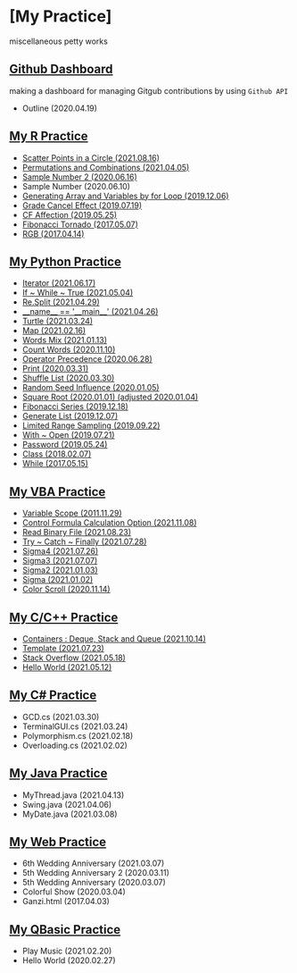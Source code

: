# [My Practice]
miscellaneous petty works

## [Github Dashboard](/GithubDashboard#my-python-practice---github-dashboard)
making a dashboard for managing Gitgub contributions by using `Github API`
- Outline (2020.04.19)

## [My R Practice](/R#my-r-practice)
- [Scatter Points in a Circle (2021.08.16)](/R#scatter-points-in-a-circle-20210816)
- [Permutations and Combinations (2021.04.05)](/R#permutations-and-combinations-20210405)
- [Sample Number 2 (2020.06.16)](/R#sample-number-2-2020616)
- Sample Number (2020.06.10)
- [Generating Array and Variables by for Loop (2019.12.06)](/R#generating-array-and-variables-by-for-loop-20191206)
- [Grade Cancel Effect (2019.07.19)](/R#grade-cancel-effect-20190719)
- [CF Affection (2019.05.25)](/R#cf-affection-20190525)
- [Fibonacci Tornado (2017.05.07)](/R#fibonacci-tornado-20170507)
- [RGB (2017.04.14)](/R#rgb-20170414)

## [My Python Practice](/Python#my-python-practice)
- [Iterator (2021.06.17)](/Python#iterator-20210617)
- [If ~ While ~ True (2021.05.04)](/Python#if--while--true-20210504)
- [Re.Split (2021.04.29)](/Python#resplit-20210429)
- [\_\_name\_\_ == '\_\_main\_\_' (2021.04.26)](/Python#__name__--__main__-20210426)
- [Turtle (2021.03.24)](/Python#turtle-20210324)
- [Map (2021.02.16)](/Python#map-20210216)
- [Words Mix (2021.01.13)](/Python#words-mix-20210113)
- [Count Words (2020.11.10)](/Python#count-words-20201110)
- [Operator Precedence (2020.06.28)](/Python#operator-precedence-20200628)
- [Print (2020.03.31)](/Python#print-20200331)
- [Shuffle List (2020.03.30)](/Python#shuffle-list-20200330)
- [Random Seed Influence (2020.01.05)](/Python#random-seed-influence-20200105)
- [Square Root (2020.01.01) (adjusted 2020.01.04)](/Python#square-root-20200101)
- [Fibonacci Series (2019.12.18)](/Python#fibonacci-series-20191218)
- [Generate List (2019.12.07)](/Python#generate-list-20191207)
- [Limited Range Sampling (2019.09.22)](/Python#limited-range-sampling-20190922)
- [With ~ Open (2019.07.21)](/Python#with--open-20190721)
- [Password (2019.05.24)](/Python#password-20190524)
- [Class (2018.02.07)](/Python#class-20180207)
- [While (2017.05.15)](/Python#while-20170515)

## [My VBA Practice](/VBA#my-vba-practice)
- [Variable Scope (2011.11.29)]()
- [Control Formula Calculation Option (2021.11.08)](/VBA#control-formula-calculation-option-20211108)
- [Read Binary File (2021.08.23)](/VBA#read-binary-file-20210823)
- [Try ~ Catch ~ Finally (2021.07.28)](/VBA#try-catch-finally-20210728)
- [Sigma4 (2021.07.26)](/VBA#sigma4-20210726)
- [Sigma3 (2021.07.07)](/VBA#sigma3-20210707)
- [Sigma2 (2021.01.03)](/VBA#sigma2-20210103)
- [Sigma (2021.01.02)](/VBA#sigma-20210102)
- [Color Scroll (2020.11.14)](/VBA#color_scroll-20201114)

## [My C/C++ Practice](/C%26Cpp#my-cc-practice)
- [Containers : Deque, Stack and Queue (2021.10.14)](/C&Cpp#containers--deque-stack-and-queue-20211014)
- [Template (2021.07.23)](/C%26Cpp#template-20210723)
- [Stack Overflow (2021.05.18)](/C%26Cpp#stack-overflow-20210518)
- [Hello World (2021.05.12)](/C%26Cpp#hello-world-20210512)

## [My C# Practice](/CSharp#my-c-practice)
- GCD.cs (2021.03.30)
- TerminalGUI.cs (2021.03.24)
- Polymorphism.cs (2021.02.18)
- Overloading.cs (2021.02.02)

## [My Java Practice](/Java#my-java-practice)
- MyThread.java (2021.04.13)
- Swing.java (2021.04.06)
- MyDate.java (2021.03.08)

## [My Web Practice](/Web#my-web-practice)
- 6th Wedding Anniversary (2021.03.07)
- 5th Wedding Anniversary 2 (2020.03.11)
- 5th Wedding Anniversary (2020.03.07)
- Colorful Show (2020.03.04)
- Ganzi.html (2017.04.03)

## [My QBasic Practice](/QBasic#my-qbasic-practice)
- Play Music (2021.02.20)
- Hello World (2020.02.27)